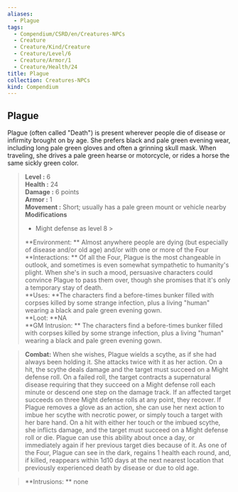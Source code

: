 ```yaml
---
aliases:
  - Plague
tags:
  - Compendium/CSRD/en/Creatures-NPCs
  - Creature
  - Creature/Kind/Creature
  - Creature/Level/6
  - Creature/Armor/1
  - Creature/Health/24
title: Plague
collection: Creatures-NPCs
kind: Compendium
---
```

## Plague  
Plague (often called "Death") is present wherever people die of disease or infirmity brought on by age. She prefers black and pale green evening wear, including long pale green gloves and often a grinning skull mask. When traveling, she drives a pale green hearse or motorcycle, or rides a horse the same sickly green color.  

  
> **Level :** 6  
> **Health :** 24  
> **Damage :** 6 points  
> **Armor :** 1  
> **Movement :** Short; usually has a pale green mount or vehicle nearby  
> **Modifications**  
>- Might defense as level 8 >
>  
> **Environment: ** Almost anywhere people are dying (but especially of disease and/or old age) and/or with one or more of the Four  
> **Interactions: ** Of all the Four, Plague is the most changeable in outlook, and sometimes is even somewhat sympathetic to humanity's plight. When she's in such a mood, persuasive characters could convince Plague to pass them over, though she promises that it's only a temporary stay of death.  
> **Uses: **The characters find a before-times bunker filled with corpses killed by some strange infection, plus a living "human" wearing a black and pale green evening gown.  
> **Loot: **NA  
> **GM Intrusion: ** The characters find a before-times bunker filled with corpses killed by some strange infection, plus a living "human" wearing a black and pale green evening gown.  

> **Combat:** 
> When she wishes, Plague wields a scythe, as if she had always been holding it. She attacks twice with it as her action. On a hit, the scythe deals damage and the target must succeed on a Might defense roll. On a failed roll, the target contracts a supernatural disease requiring that they succeed on a Might defense roll each minute or descend one step on the damage track. If an affected target succeeds on three Might defense rolls at any point, they recover. If Plague removes a glove as an action, she can use her next action to imbue her scythe with necrotic power, or simply touch a target with her bare hand. On a hit with either her touch or the imbued scythe, she inflicts damage, and the target must succeed on a Might defense roll or die. Plague can use this ability about once a day, or immediately again if her previous target dies because of it. As one of the Four, Plague can see in the dark, regains 1 health each round, and, if killed, reappears within 1d10 days at the next nearest location that previously experienced death by disease or due to old age.  
  

> **Intrusions: ** 
> none  
